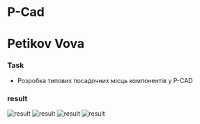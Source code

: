# P-Cad
# Petikov Vova

### Task

* Розробка типових посадочних місць компонентів у P-CAD

### result

![result](polarized_capacitor_pattern.png)
![result](Capasitor_pattern.png)
![result](constant_resistor_pattern.png)
![result](npn_transistor_pattern.png)
